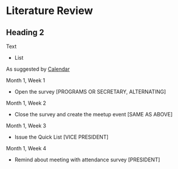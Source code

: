# Literature Review

## Heading 2

Text

* List


As suggested by [Calendar](../Policies/Calendar.md)

Month 1, Week 1
* Open the survey [PROGRAMS OR SECRETARY, ALTERNATING]

Month 1, Week 2
* Close the survey and create the meetup event [SAME AS ABOVE]

Month 1, Week 3
* Issue the Quick List [VICE PRESIDENT]

Month 1, Week 4
* Remind about meeting with attendance survey [PRESIDENT]